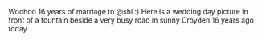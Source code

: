 Woohoo 16 years of marriage to @shi :) Here is a wedding day picture in front of a fountain beside a very busy road in sunny Croyden 16 years ago today. 